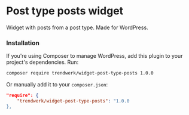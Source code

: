 Post type posts widget
====

Widget with posts from a post type. Made for WordPress.

### Installation
If you're using Composer to manage WordPress, add this plugin to your project's dependencies. Run:
```sh
composer require trendwerk/widget-post-type-posts 1.0.0
```

Or manually add it to your `composer.json`:
```json
"require": {
	"trendwerk/widget-post-type-posts": "1.0.0
},
```
